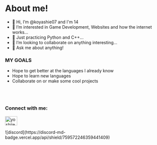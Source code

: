 About me!
==========

- 👋 Hi, I’m @koyashie07 and I'm 14
- 👀 I’m interested in Game Development, Websites and how the internet works...
- 🌱 Just practicing Python and C++...
- 💞️ I’m looking to collaborate on anything interesting...
- 💬 Ask me about anything!




### MY GOALS ###

 - Hope to get better at the languages I already know
 - Hope to learn new languages
 - Collaborate on or make some cool projects

<br/><br/>

<h3 align="left">Connect with me:</h3>
<p align="left">
<a href="https://instagram.com/yoshiiee._" target="blank"><img align="center" src="https://raw.githubusercontent.com/rahuldkjain/github-profile-readme-generator/master/src/images/icons/Social/instagram.svg" alt="yoshiiee._" height="30" width="40" /></a>
</p> 
![discord](https://discord-md-badge.vercel.app/api/shield/759572246359441409)
